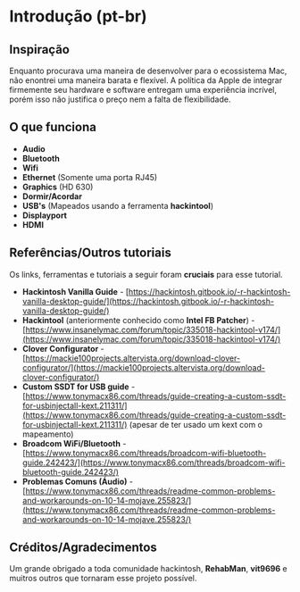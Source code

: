 # Introdução \(pt-br\)

## Inspiração

Enquanto procurava uma maneira de desenvolver para o  ecossistema Mac, não enontrei uma maneira barata e flexível. A política da Apple de integrar firmemente seu hardware e software entregam uma experiência incrível, porém isso não justifica o preço nem a falta de flexibilidade.

## O que funciona

* **Audio**
* **Bluetooth**
* **Wifi**
* **Ethernet** \(Somente uma porta RJ45\)
* **Graphics** \(HD 630\)
* **Dormir/Acordar**
* **USB's** \(Mapeados usando a ferramenta **hackintool**\)
* **Displayport**
* **HDMI**

## Referências/Outros tutoriais

Os links, ferramentas e tutoriais a seguir foram **cruciais** para esse tutorial.

* **Hackintosh Vanilla Guide** - [https://hackintosh.gitbook.io/-r-hackintosh-vanilla-desktop-guide/](https://hackintosh.gitbook.io/-r-hackintosh-vanilla-desktop-guide/)
* **Hackintool** \(anteriormente conhecido como **Intel FB Patcher**\) - [https://www.insanelymac.com/forum/topic/335018-hackintool-v174/](https://www.insanelymac.com/forum/topic/335018-hackintool-v174/)
* **Clover Configurator** - [https://mackie100projects.altervista.org/download-clover-configurator/](https://mackie100projects.altervista.org/download-clover-configurator/)
* **Custom SSDT for USB guide**  - [https://www.tonymacx86.com/threads/guide-creating-a-custom-ssdt-for-usbinjectall-kext.211311/](https://www.tonymacx86.com/threads/guide-creating-a-custom-ssdt-for-usbinjectall-kext.211311/) \(apesar de ter usado um kext com o mapeamento\)
*  **Broadcom WiFi/Bluetooth** - [https://www.tonymacx86.com/threads/broadcom-wifi-bluetooth-guide.242423/](https://www.tonymacx86.com/threads/broadcom-wifi-bluetooth-guide.242423/)
* **Problemas Comuns \(Áudio\)** - [https://www.tonymacx86.com/threads/readme-common-problems-and-workarounds-on-10-14-mojave.255823/](https://www.tonymacx86.com/threads/readme-common-problems-and-workarounds-on-10-14-mojave.255823/)

## Créditos/Agradecimentos

Um grande obrigado a toda comunidade hackintosh,  **RehabMan**, **vit9696** e muitros outros que tornaram esse projeto possível.

